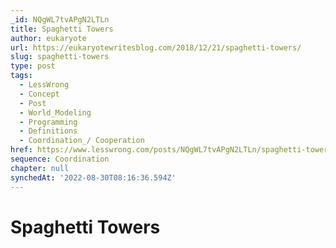 ```yaml
---
_id: NQgWL7tvAPgN2LTLn
title: Spaghetti Towers
author: eukaryote
url: https://eukaryotewritesblog.com/2018/12/21/spaghetti-towers/
slug: spaghetti-towers
type: post
tags:
  - LessWrong
  - Concept
  - Post
  - World_Modeling
  - Programming
  - Definitions
  - Coordination_/ Cooperation
href: https://www.lesswrong.com/posts/NQgWL7tvAPgN2LTLn/spaghetti-towers
sequence: Coordination
chapter: null
synchedAt: '2022-08-30T08:16:36.594Z'
---
```


# Spaghetti Towers
